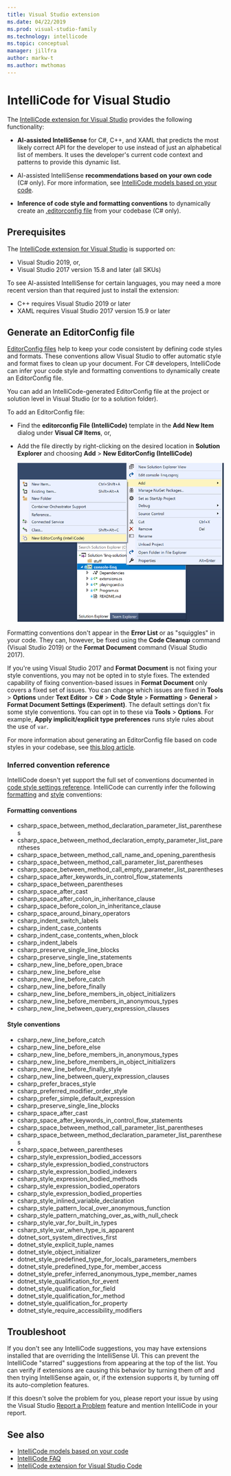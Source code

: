 ```yaml
---
title: Visual Studio extension
ms.date: 04/22/2019
ms.prod: visual-studio-family
ms.technology: intellicode
ms.topic: conceptual
manager: jillfra
author: markw-t
ms.author: mwthomas
---
```

# IntelliCode for Visual Studio

The [IntelliCode extension for Visual Studio](https://marketplace.visualstudio.com/items?itemName=VisualStudioExptTeam.VSIntelliCode) provides the following functionality:

- **AI-assisted IntelliSense** for C#, C++, and XAML that predicts the most likely correct API for the developer to use instead of just an alphabetical list of members. It uses the developer's current code context and patterns to provide this dynamic list.

- AI-assisted IntelliSense **recommendations based on your own code** (C# only). For more information, see [IntelliCode models based on your code](custom-model-faq.md).

- **Inference of code style and formatting conventions** to dynamically create an [.editorconfig file](/visualstudio/ide/create-portable-custom-editor-options) from your codebase (C# only).

## Prerequisites

The [IntelliCode extension for Visual Studio](https://marketplace.visualstudio.com/items?itemName=VisualStudioExptTeam.VSIntelliCode) is supported on:

- Visual Studio 2019, or,
- Visual Studio 2017 version 15.8 and later (all SKUs)

To see AI-assisted IntelliSense for certain languages, you may need a more recent version than that required just to install the extension:

- C++ requires Visual Studio 2019 or later
- XAML requires Visual Studio 2017 version 15.9 or later

## Generate an EditorConfig file

[EditorConfig files](/visualstudio/ide/create-portable-custom-editor-options) help to keep your code consistent by defining code styles and formats. These conventions allow Visual Studio to offer automatic style and format fixes to clean up your document. For C# developers, IntelliCode can infer your code style and formatting conventions to dynamically create an EditorConfig file.

You can add an IntelliCode-generated EditorConfig file at the project or solution level in Visual Studio (or to a solution folder).

To add an EditorConfig file:

- Find the **editorconfig File (IntelliCode)** template in the **Add New Item** dialog under **Visual C# Items**, or,
- Add the file directly by right-clicking on the desired location in **Solution Explorer** and choosing **Add** > **New EditorConfig (IntelliCode)**

   ![Add IntelliCode-generated EditorConfig file in Visual Studio](media/intellicode-editorconfig.png)

Formatting conventions don't appear in the **Error List** or as "squiggles" in your code. They can, however, be fixed using the **Code Cleanup** command (Visual Studio 2019) or the **Format Document** command (Visual Studio 2017).

If you're using Visual Studio 2017 and **Format Document** is not fixing your style conventions, you may not be opted in to style fixes. The extended capability of fixing convention-based issues in **Format Document** only covers a fixed set of issues. You can change which issues are fixed in **Tools** > **Options** under **Text Editor** > **C#** > **Code Style** > **Formatting** > **General** > **Format Document Settings (Experiment)**. The default settings don't fix some style conventions. You can opt in to these via **Tools** > **Options**. For example, **Apply implicit/explicit type preferences** runs style rules about the use of `var`.

For more information about generating an EditorConfig file based on code styles in your codebase, see [this blog article](https://aka.ms/vsicec).

### Inferred convention reference

IntelliCode doesn't yet support the full set of conventions documented in [code style settings reference](/visualstudio/ide/editorconfig-code-style-settings-reference). IntelliCode can currently infer the following [formatting](#formatting-conventions) and [style](#style-conventions) conventions:

#### Formatting conventions

- csharp_space_between_method_declaration_parameter_list_parentheses
- csharp_space_between_method_declaration_empty_parameter_list_parentheses
- csharp_space_between_method_call_name_and_opening_parenthesis
- csharp_space_between_method_call_parameter_list_parentheses
- csharp_space_between_method_call_empty_parameter_list_parentheses
- csharp_space_after_keywords_in_control_flow_statements
- csharp_space_between_parentheses
- csharp_space_after_cast
- csharp_space_after_colon_in_inheritance_clause
- csharp_space_before_colon_in_inheritance_clause
- csharp_space_around_binary_operators
- csharp_indent_switch_labels
- csharp_indent_case_contents
- csharp_indent_case_contents_when_block
- csharp_indent_labels
- csharp_preserve_single_line_blocks
- csharp_preserve_single_line_statements
- csharp_new_line_before_open_brace
- csharp_new_line_before_else
- csharp_new_line_before_catch
- csharp_new_line_before_finally
- csharp_new_line_before_members_in_object_initializers
- csharp_new_line_before_members_in_anonymous_types
- csharp_new_line_between_query_expression_clauses

#### Style conventions

- csharp_new_line_before_catch
- csharp_new_line_before_else
- csharp_new_line_before_members_in_anonymous_types
- csharp_new_line_before_members_in_object_initializers
- csharp_new_line_before_finally_style
- csharp_new_line_between_query_expression_clauses
- csharp_prefer_braces_style
- csharp_preferred_modifier_order_style
- csharp_prefer_simple_default_expression
- csharp_preserve_single_line_blocks
- csharp_space_after_cast
- csharp_space_after_keywords_in_control_flow_statements
- csharp_space_between_method_call_parameter_list_parentheses
- csharp_space_between_method_declaration_parameter_list_parentheses
- csharp_space_between_parentheses
- csharp_style_expression_bodied_accessors
- csharp_style_expression_bodied_constructors
- csharp_style_expression_bodied_indexers
- csharp_style_expression_bodied_methods
- csharp_style_expression_bodied_operators
- csharp_style_expression_bodied_properties
- csharp_style_inlined_variable_declaration
- csharp_style_pattern_local_over_anonymous_function
- csharp_style_pattern_matching_over_as_with_null_check
- csharp_style_var_for_built_in_types
- csharp_style_var_when_type_is_apparent
- dotnet_sort_system_directives_first
- dotnet_style_explicit_tuple_names
- dotnet_style_object_initializer
- dotnet_style_predefined_type_for_locals_parameters_members
- dotnet_style_predefined_type_for_member_access
- dotnet_style_prefer_inferred_anonymous_type_member_names
- dotnet_style_qualification_for_event
- dotnet_style_qualification_for_field
- dotnet_style_qualification_for_method
- dotnet_style_qualification_for_property
- dotnet_style_require_accessibility_modifiers

## Troubleshoot

If you don't see any IntelliCode suggestions, you may have extensions installed that are overriding the IntelliSense UI. This can prevent the IntelliCode "starred" suggestions from appearing at the top of the list. You can verify if extensions are causing this behavior by turning them off and then trying IntelliSense again, or, if the extension supports it, by turning off its auto-completion features.

If this doesn't solve the problem for you, please report your issue by using the Visual Studio [Report a Problem](/visualstudio/ide/how-to-report-a-problem-with-visual-studio) feature and mention IntelliCode in your report.

## See also

- [IntelliCode models based on your code](custom-model-faq.md)
- [IntelliCode FAQ](faq.md)
- [IntelliCode extension for Visual Studio Code](intellicode-visual-studio-code.md)
